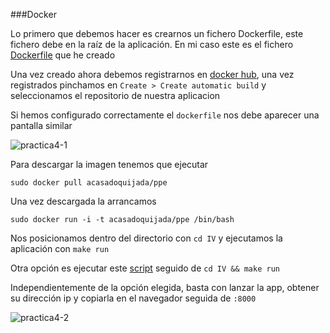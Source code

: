 ###Docker

Lo primero que debemos hacer es crearnos un fichero Dockerfile, este fichero debe en la raíz de la aplicación. En mi caso este es el fichero [Dockerfile](../Dockerfile) que he creado

Una vez creado ahora debemos registrarnos en [docker hub](https://hub.docker.com/), una vez registrados pinchamos en `Create > Create automatic build` y seleccionamos el repositorio de nuestra aplicacion

Si hemos configurado correctamente el `dockerfile` nos debe aparecer una pantalla similar

![practica4-1](http://i1045.photobucket.com/albums/b460/Alejandro_Casado/Practica%204/practica4-1_zpszewwu9b0.png)

Para descargar la imagen tenemos que ejecutar

`sudo docker pull acasadoquijada/ppe`

Una vez descargada la arrancamos

`sudo docker run -i -t acasadoquijada/ppe /bin/bash`

Nos posicionamos dentro del directorio con `cd IV` y ejecutamos la aplicación con `make run`

Otra opción es ejecutar este [script](../scripts/docker.sh) seguido de `cd IV && make run`

Independientemente de la opción elegida, basta con lanzar la app, obtener su dirección ip y copiarla en el navegador seguida de `:8000`

![practica4-2](http://i1045.photobucket.com/albums/b460/Alejandro_Casado/Practica%204/practica4-2_zpsa8yh0krj.png)




